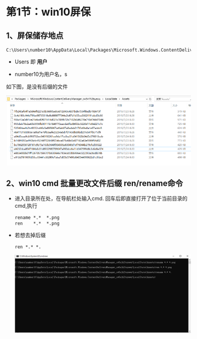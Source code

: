 # 第1节：win10屏保

## 1、屏保储存地点

```
C:\Users\number10\AppData\Local\Packages\Microsoft.Windows.ContentDeliveryManager_cw5n1h2txyewy\LocalState\Assets 
```

* Users 即 **用户**

* number10为用户名，s

如下图，是没有后缀的文件

![wallper1](.\assets\wallper1.png)

## 2、win10 cmd 批量更改文件后缀 ren/rename命令

* 进入目录所在处，在导航栏处输入cmd. 回车后即直接打开了位于当前目录的cmd,执行

  ```
  rename *.*  *.png 
  ren    *.*  *.png
  ```

* 若想去掉后缀 

  ```
  ren *.* *.
  ```

  ![cmd1](.\assets\cmd1.png)
  
  



